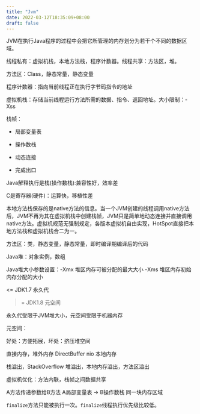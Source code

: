 ```yaml
---
title: "Jvm"
date: 2022-03-12T18:35:09+08:00
draft: false
---
```


JVM在执行Java程序的过程中会把它所管理的内存划分为若干个不同的数据区域。

线程私有：虚拟机栈，本地方法栈，程序计数器。线程共享：方法区，堆。

方法区：Class，静态常量，静态变量

程序计数器：指向当前线程正在执行字节码指令的地址

虚拟机栈：存储当前线程运行方法所需的数据、指令、返回地址。大小限制：-Xss

栈帧：

+ 局部变量表

+ 操作数栈

+ 动态连接

+ 完成出口

Java解释执行是栈(操作数栈):兼容性好，效率差

C是寄存器(硬件)：运算快，移植性差

本地方法栈保存的是native方法的信息。当一个JVM创建的线程调用native方法后，JVM不再为其在虚拟机栈中创建栈帧，JVM只是简单地动态连接并直接调用native方法。虚拟机规范无强制规定，各版本虚拟机自由实现，HotSpot直接把本地方法栈和虚拟机栈合二为一。

方法区：类，静态变量，静态常量，即时编译期编译后的代码

Java堆：对象实例，数组

Java堆大小参数设置：-Xmx 堆区内存可被分配的最大大小 -Xms 堆区内存初始内存分配的大小

<= JDK1.7 永久代
>= JDK1.8 元空间

永久代受限于JVM堆大小，元空间受限于机器内存

元空间：

好处：方便拓展，坏处：挤压堆空间

直接内存，堆外内存 DirectBuffer nio 本地内存

栈溢出，StackOverflow
堆溢出，本地内存溢出，方法区溢出

虚拟机优化：方法内联，栈帧之间数据共享

A方法传递参数给B方法 A局部变量表 -> B操作数栈 同一块内存区域

``finalize``方法只能被执行一次。``finalize``线程执行优先级比较低。